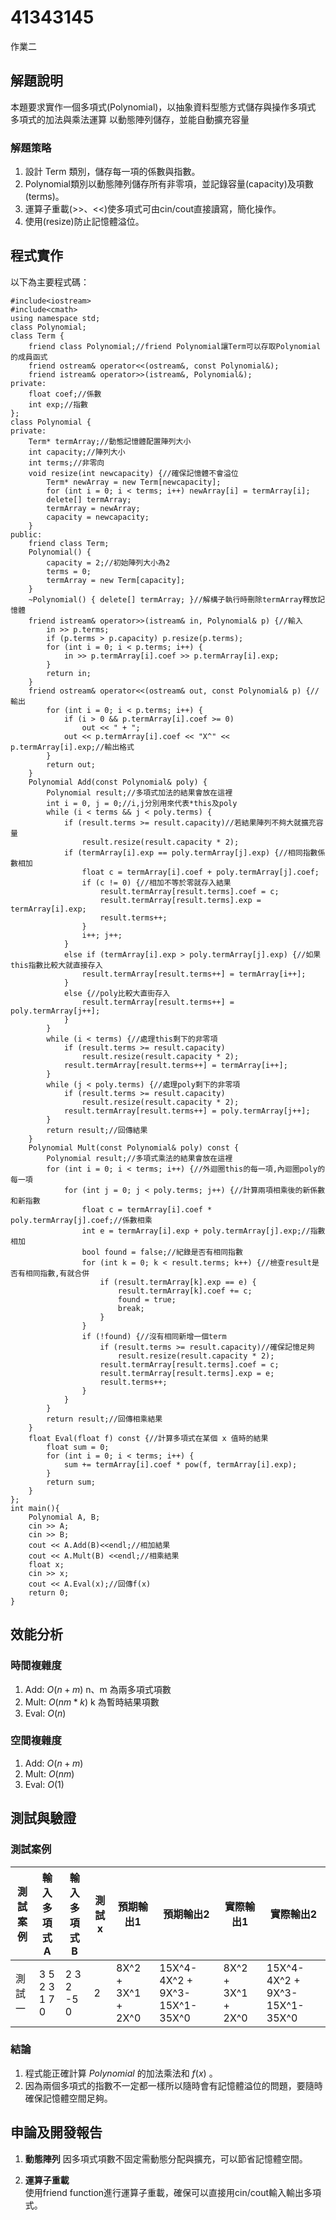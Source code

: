 # 41343145

作業二

## 解題說明

本題要求實作一個多項式(Polynomial)，以抽象資料型態方式儲存與操作多項式
多項式的加法與乘法運算
以動態陣列儲存，並能自動擴充容量

### 解題策略

1. 設計 Term 類別，儲存每一項的係數與指數。
2. Polynomial類別以動態陣列儲存所有非零項，並記錄容量(capacity)及項數(terms)。  
3. 運算子重載(>>、<<)使多項式可由cin/cout直接讀寫，簡化操作。
4. 使用(resize)防止記憶體溢位。

## 程式實作

以下為主要程式碼：

```
#include<iostream>
#include<cmath>
using namespace std;
class Polynomial;
class Term {
	friend class Polynomial;//friend Polynomial讓Term可以存取Polynomial的成員函式
	friend ostream& operator<<(ostream&, const Polynomial&);
	friend istream& operator>>(istream&, Polynomial&);
private:
	float coef;//係數
	int exp;//指數
};
class Polynomial {
private:
	Term* termArray;//動態記憶體配置陣列大小
	int capacity;//陣列大小
	int terms;//非零向
	void resize(int newcapacity) {//確保記憶體不會溢位
		Term* newArray = new Term[newcapacity];
		for (int i = 0; i < terms; i++) newArray[i] = termArray[i];
		delete[] termArray;
		termArray = newArray;
		capacity = newcapacity;
	}
public:
	friend class Term;
	Polynomial() {
		capacity = 2;//初始陣列大小為2
		terms = 0;
		termArray = new Term[capacity];
	}
	~Polynomial() { delete[] termArray; }//解構子執行時刪除termArray釋放記憶體
	friend istream& operator>>(istream& in, Polynomial& p) {//輸入
		in >> p.terms;
		if (p.terms > p.capacity) p.resize(p.terms);
		for (int i = 0; i < p.terms; i++) {
			in >> p.termArray[i].coef >> p.termArray[i].exp;
		}
		return in;
	}
	friend ostream& operator<<(ostream& out, const Polynomial& p) {//輸出
		for (int i = 0; i < p.terms; i++) {
			if (i > 0 && p.termArray[i].coef >= 0)
				out << " + ";
			out << p.termArray[i].coef << "X^" << p.termArray[i].exp;//輸出格式
		}
		return out;
	}
	Polynomial Add(const Polynomial& poly) {
		Polynomial result;//多項式加法的結果會放在這裡
		int i = 0, j = 0;//i,j分別用來代表*this及poly
		while (i < terms && j < poly.terms) {
			if (result.terms >= result.capacity)//若結果陣列不夠大就擴充容量
				result.resize(result.capacity * 2);
			if (termArray[i].exp == poly.termArray[j].exp) {//相同指數係數相加
				float c = termArray[i].coef + poly.termArray[j].coef;
				if (c != 0) {//相加不等於零就存入結果
					result.termArray[result.terms].coef = c;
					result.termArray[result.terms].exp = termArray[i].exp;
					result.terms++;
				}
				i++; j++;
			}
			else if (termArray[i].exp > poly.termArray[j].exp) {//如果this指數比較大就直接存入
				result.termArray[result.terms++] = termArray[i++];
			}
			else {//poly比較大直街存入
				result.termArray[result.terms++] = poly.termArray[j++];
			}
		}
		while (i < terms) {//處理this剩下的非零項
			if (result.terms >= result.capacity)
				result.resize(result.capacity * 2);
			result.termArray[result.terms++] = termArray[i++];
		}
		while (j < poly.terms) {//處理poly剩下的非零項
			if (result.terms >= result.capacity)
				result.resize(result.capacity * 2);
			result.termArray[result.terms++] = poly.termArray[j++];
		}
		return result;//回傳結果
	}
	Polynomial Mult(const Polynomial& poly) const {
		Polynomial result;//多項式乘法的結果會放在這裡
		for (int i = 0; i < terms; i++) {//外迴圈this的每一項,內迴圈poly的每一項
			for (int j = 0; j < poly.terms; j++) {//計算兩項相乘後的新係數和新指數
				float c = termArray[i].coef * poly.termArray[j].coef;//係數相乘
				int e = termArray[i].exp + poly.termArray[j].exp;//指數相加
				bool found = false;//紀錄是否有相同指數
				for (int k = 0; k < result.terms; k++) {//檢查result是否有相同指數,有就合併
					if (result.termArray[k].exp == e) {
						result.termArray[k].coef += c;
						found = true;
						break;
					}
				}
				if (!found) {//沒有相同新增一個term
					if (result.terms >= result.capacity)//確保記憶足夠
						result.resize(result.capacity * 2);
					result.termArray[result.terms].coef = c;
					result.termArray[result.terms].exp = e;
					result.terms++;
				}
			}
		}
		return result;//回傳相乘結果
	}
	float Eval(float f) const {//計算多項式在某個 x 值時的結果
		float sum = 0;
		for (int i = 0; i < terms; i++) {
			sum += termArray[i].coef * pow(f, termArray[i].exp);
		}
		return sum;
	}
};
int main(){
	Polynomial A, B;
	cin >> A;
	cin >> B;
	cout << A.Add(B)<<endl;//相加結果
	cout << A.Mult(B) <<endl;//相乘結果
	float x;
	cin >> x;
	cout << A.Eval(x);//回傳f(x)
	return 0;
}
```

## 效能分析

### 時間複雜度
1. Add: $O(n+m)$ n、m 為兩多項式項數
2. Mult: $O(nm*k)$ k 為暫時結果項數
3. Eval: $O(n)$

### 空間複雜度
1. Add: $O(n+m)$
2. Mult: $O(nm)$
3. Eval: $O(1)$
   
## 測試與驗證

### 測試案例

| 測試案例 | 輸入多項式 A | 輸入多項式 B | 測試 x | 預期輸出1 |  預期輸出2 | 實際輸出1 | 實際輸出2 |
|----------|--------------|--------------|--------|--------------------|-------------------------------|-------------------|----------|
| 測試一   | 3 5 2 3 1 7 0 | 2 3 2 -5 0   | 2      |8X^2 + 3X^1 + 2X^0 | 15X^4-4X^2 + 9X^3-15X^1-35X^0 | 8X^2 + 3X^1 + 2X^0 |15X^4-4X^2 + 9X^3-15X^1-35X^0|


### 結論

1. 程式能正確計算 $Polynomial$ 的加法乘法和 $f(x)$ 。
2. 因為兩個多項式的指數不一定都一樣所以隨時會有記憶體溢位的問題，要隨時確保記憶體空間足夠。  

## 申論及開發報告

1. **動態陣列**
因多項式項數不固定需動態分配與擴充，可以節省記憶體空間。

2. **運算子重載**  
使用friend function進行運算子重載，確保可以直接用cin/cout輸入輸出多項式。

